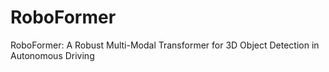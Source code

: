 # RoboFormer
RoboFormer: A Robust Multi-Modal Transformer for 3D Object Detection in Autonomous Driving
